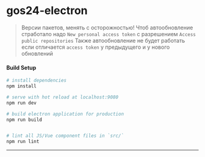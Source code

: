 # gos24-electron

> Версии пакетов, менять с осторожностью!
> Чтоб автообновление стработало надо `New personal access token` c разрешением `Access public repositories`
> Также автообновление не будет работать если отличается `access token` у предыдущего и у нового обновлений 

#### Build Setup

``` bash
# install dependencies
npm install

# serve with hot reload at localhost:9080
npm run dev

# build electron application for production
npm run build


# lint all JS/Vue component files in `src/`
npm run lint

```

---
